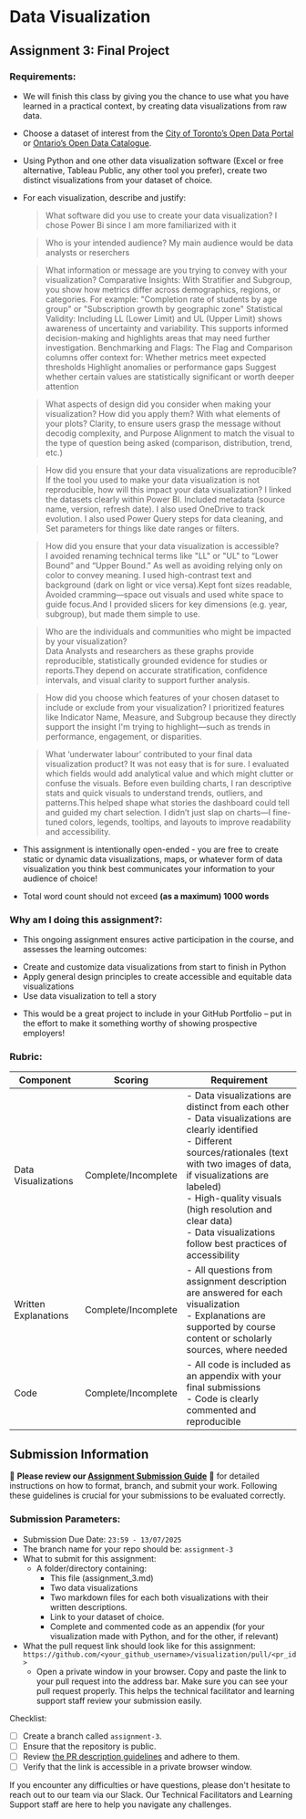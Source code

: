 # Data Visualization

## Assignment 3: Final Project

### Requirements:
- We will finish this class by giving you the chance to use what you have learned in a practical context, by creating data visualizations from raw data. 
- Choose a dataset of interest from the [City of Toronto’s Open Data Portal](https://www.toronto.ca/city-government/data-research-maps/open-data/) or [Ontario’s Open Data Catalogue](https://data.ontario.ca/). 
- Using Python and one other data visualization software (Excel or free alternative, Tableau Public, any other tool you prefer), create two distinct visualizations from your dataset of choice.  
- For each visualization, describe and justify: 
    > What software did you use to create your data visualization?
    I chose Power Bi since I am more familiarized with it
    
    > Who is your intended audience? 
    My main audience would be data analysts or reserchers
    
    > What information or message are you trying to convey with your visualization? 
    Comparative Insights:
    With Stratifier and Subgroup, you show how metrics differ across demographics, regions, or categories.
    For example: "Completion rate of students by age group" or "Subscription growth by geographic zone"
    Statistical Validity:
    Including LL (Lower Limit) and UL (Upper Limit) shows awareness of uncertainty and variability.
    This supports informed decision-making and highlights areas that may need further investigation.
    Benchmarking and Flags:
    The Flag and Comparison columns offer context for:
    Whether metrics meet expected thresholds
    Highlight anomalies or performance gaps
    Suggest whether certain values are statistically significant or worth deeper attention



    
    > What aspects of design did you consider when making your visualization? How did you apply them? With what elements of your plots? 
    Clarity, to ensure users grasp the message without decodig complexity, and Purpose Alignment
    to match the visual to the type of question being asked (comparison, distribution, trend, etc.)
    
    > How did you ensure that your data visualizations are reproducible? If the tool you used to make your data visualization is not reproducible, how will this impact your data visualization? 
    I linked the datasets clearly within Power BI. Included metadata (source name, version, refresh date).
    I also used OneDrive to track evolution. I also used Power Query steps for data cleaning, and Set parameters for things like date ranges or filters.
    
    > How did you ensure that your data visualization is accessible?  
    I avoided renaming technical terms like "LL" or "UL" to “Lower Bound” and “Upper Bound.” As well as avoiding relying only on color to convey meaning. I used high-contrast text and background (dark on light or vice versa).Kept font sizes readable, Avoided cramming—space out visuals and used white space to guide focus.And I provided slicers for key dimensions (e.g. year, subgroup), but made them simple to use.

    > Who are the individuals and communities who might be impacted by your visualization?  
    Data Analysts and researchers as these graphs provide reproducible, statistically grounded evidence for studies or reports.They depend on accurate stratification, confidence intervals, and visual clarity to support further analysis.

    > How did you choose which features of your chosen dataset to include or exclude from your visualization? 
    I prioritized features like Indicator Name, Measure, and Subgroup because they directly support the insight I'm trying to highlight—such as trends in performance, engagement, or disparities.

    > What ‘underwater labour’ contributed to your final data visualization product?
    It was not easy that is for sure. I evaluated which fields would add analytical value and which might clutter or confuse the visuals. Before even building charts, I ran descriptive stats and quick visuals to understand trends, outliers, and patterns.This helped shape what stories the dashboard could tell and guided my chart selection. I didn’t just slap on charts—I fine-tuned colors, legends, tooltips, and layouts to improve readability and accessibility.




- This assignment is intentionally open-ended - you are free to create static or dynamic data visualizations, maps, or whatever form of data visualization you think best communicates your information to your audience of choice! 
- Total word count should not exceed **(as a maximum) 1000 words** 
 
### Why am I doing this assignment?:  
- This ongoing assignment ensures active participation in the course, and assesses the learning outcomes: 
* Create and customize data visualizations from start to finish in Python
* Apply general design principles to create accessible and equitable data visualizations
* Use data visualization to tell a story  
- This would be a great project to include in your GitHub Portfolio – put in the effort to make it something worthy of showing prospective employers!

### Rubric:

| Component         | Scoring  | Requirement                                                                 |
|-------------------|----------|-----------------------------------------------------------------------------|
| Data Visualizations | Complete/Incomplete | - Data visualizations are distinct from each other<br>- Data visualizations are clearly identified<br>- Different sources/rationales (text with two images of data, if visualizations are labeled)<br>- High-quality visuals (high resolution and clear data)<br>- Data visualizations follow best practices of accessibility |
| Written Explanations | Complete/Incomplete | - All questions from assignment description are answered for each visualization<br>- Explanations are supported by course content or scholarly sources, where needed |
| Code              | Complete/Incomplete | - All code is included as an appendix with your final submissions<br>- Code is clearly commented and reproducible |

## Submission Information

🚨 **Please review our [Assignment Submission Guide](https://github.com/UofT-DSI/onboarding/blob/main/onboarding_documents/submissions.md)** 🚨 for detailed instructions on how to format, branch, and submit your work. Following these guidelines is crucial for your submissions to be evaluated correctly.

### Submission Parameters:
* Submission Due Date: `23:59 - 13/07/2025`
* The branch name for your repo should be: `assignment-3`
* What to submit for this assignment:
    * A folder/directory containing:
        * This file (assignment_3.md)
        * Two data visualizations 
        * Two markdown files for each both visualizations with their written descriptions.
        * Link to your dataset of choice.
        * Complete and commented code as an appendix (for your visualization made with Python, and for the other, if relevant) 
* What the pull request link should look like for this assignment: `https://github.com/<your_github_username>/visualization/pull/<pr_id>`
    * Open a private window in your browser. Copy and paste the link to your pull request into the address bar. Make sure you can see your pull request properly. This helps the technical facilitator and learning support staff review your submission easily.

Checklist:
- [ ] Create a branch called `assignment-3`.
- [ ] Ensure that the repository is public.
- [ ] Review [the PR description guidelines](https://github.com/UofT-DSI/onboarding/blob/main/onboarding_documents/submissions.md#guidelines-for-pull-request-descriptions) and adhere to them.
- [ ] Verify that the link is accessible in a private browser window.

If you encounter any difficulties or have questions, please don't hesitate to reach out to our team via our Slack. Our Technical Facilitators and Learning Support staff are here to help you navigate any challenges.
